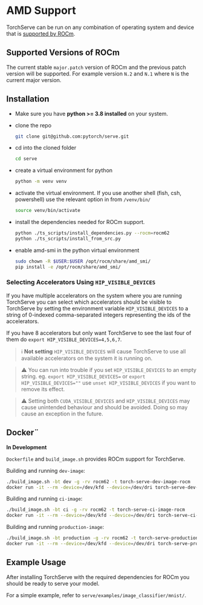 # AMD Support

TorchServe can be run on any combination of operating system and device that is
[supported by ROCm](https://rocm.docs.amd.com/projects/radeon/en/latest/docs/compatibility.html).

## Supported Versions of ROCm

The current stable `major.patch` version of ROCm and the previous patch version will be supported. For example version `N.2` and `N.1` where `N` is the current major version.

## Installation

  - Make sure you have **python >= 3.8 installed** on your system.
  - clone the repo
    ```bash
    git clone git@github.com:pytorch/serve.git
    ```

  - cd into the cloned folder

    ```bash
    cd serve
    ```

  - create a virtual environment for python

    ```bash
    python -m venv venv
    ```

  - activate the virtual environment. If you use another shell (fish, csh, powershell) use the relevant option in from `/venv/bin/`
    ```bash
    source venv/bin/activate
    ```

  - install the dependencies needed for ROCm support.

    ```bash
    python ./ts_scripts/install_dependencies.py --rocm=rocm62
    python ./ts_scripts/install_from_src.py
    ```
  - enable amd-smi in the python virtual environment
    ```bash
    sudo chown -R $USER:$USER /opt/rocm/share/amd_smi/
    pip install -e /opt/rocm/share/amd_smi/
    ```

### Selecting Accelerators Using `HIP_VISIBLE_DEVICES`

If you have multiple accelerators on the system where you are running TorchServe you can select which accelerators should be visible to TorchServe
by setting the environment variable `HIP_VISIBLE_DEVICES` to a string of 0-indexed comma-separated integers representing the ids of the accelerators.

If you have 8 accelerators but only want TorchServe to see the last four of them do `export HIP_VISIBLE_DEVICES=4,5,6,7`.

>ℹ️  **Not setting** `HIP_VISIBLE_DEVICES` will cause TorchServe to use all available accelerators on the system it is running on.

> ⚠️  You can run into trouble if you set `HIP_VISIBLE_DEVICES` to an empty string.
> eg. `export HIP_VISIBLE_DEVICES=` or `export HIP_VISIBLE_DEVICES=""`
> use `unset HIP_VISIBLE_DEVICES` if you want to remove its effect.

> ⚠️  Setting both `CUDA_VISIBLE_DEVICES` and `HIP_VISIBLE_DEVICES` may cause unintended behaviour and should be avoided.
> Doing so may cause an exception in the future.

## Docker¨

**In Development**

`Dockerfile` and `build_image.sh` provides ROCm support for TorchServe.

Building and running `dev-image`:

```bash
./build_image.sh -bt dev -g -rv rocm62 -t torch-serve-dev-image-rocm
docker run -it --rm -device=/dev/kfd --device=/dev/dri torch-serve-dev-image-rocm bash
```

Building and running `ci-image`:

```bash
./build_image.sh -bt ci -g -rv rocm62 -t torch-serve-ci-image-rocm
docker run -it --rm --device=/dev/kfd --device=/dev/dri torch-serve-ci-image-rocm
```

Building and running `production-image`:

```bash
./build_image.sh -bt production -g -rv rocm62 -t torch-serve-production-image-rocm
docker run -it --rm --device=/dev/kfd --device=/dev/dri torch-serve-production-image-rocm
```

## Example Usage

After installing TorchServe with the required dependencies for ROCm you should be ready to serve your model.

For a simple example, refer to `serve/examples/image_classifier/mnist/`.
